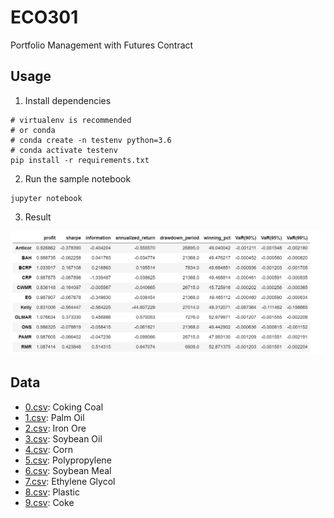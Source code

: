 # ECO301

Portfolio Management with Futures Contract

## Usage

1. Install dependencies

```
# virtualenv is recommended
# or conda
# conda create -n testenv python=3.6
# conda activate testenv
pip install -r requirements.txt
```

2. Run the sample notebook

```
jupyter notebook
```

3. Result

![](imgs/results.png)


## Data

* [0.csv](data/0.csv): Coking Coal
* [1.csv](data/1.csv): Palm Oil
* [2.csv](data/2.csv): Iron Ore
* [3.csv](data/3.csv): Soybean Oil
* [4.csv](data/4.csv): Corn
* [5.csv](data/5.csv): Polypropylene
* [6.csv](data/6.csv): Soybean Meal
* [7.csv](data/7.csv): Ethylene Glycol
* [8.csv](data/8.csv): Plastic
* [9.csv](data/9.csv): Coke